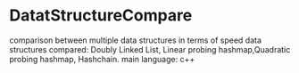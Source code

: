 # DatatStructureCompare
comparison between multiple data structures in terms of speed
data structures compared: Doubly Linked List, Linear probing hashmap,Quadratic probing hashmap, Hashchain.
main language: c++
